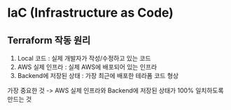 # IaC (Infrastructure as Code)

## Terraform 작동 원리

1. Local 코드 : 실제 개발자가 작성/수정하고 있는 코드
2. AWS 실제 인프라 : 실제 AWS에 배포되어 있는 인프라
3. Backend에 저장된 상태 : 가장 최근에 배포한 테라폼 코드 형상

가장 중요한 것 -> AWS 실제 인프라와 Backend에 저장된 상태가 100% 일치하도록 만드는 것
